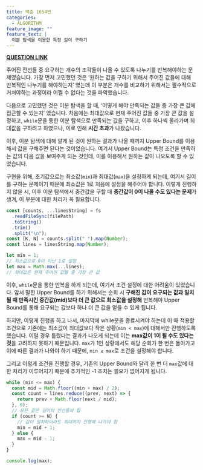 ```yaml
---
title: 백준 1654번
categories:
  - ALGORITHM
feature_image: ""
feature_text: |
  이분 탐색을 이용한 특정 길이 구하기
---
```


**[QUESTION LINK](https://www.acmicpc.net/problem/1654)**

주어진 전선들 중 요구하는 개수의 조각들이 나올 수 있도록 나누기를 반복해야하는 문제였습니다. 가장 먼저 고민했던 것은 ‘원하는 값을 구하기 위해서 주어진 값들에 대해 반복적인 나누기를 해야하는지’ 였는데 이 부분은 개수를 비교하기 위해서는 필수적으로 거쳐야하는 과정이라 어쩔 수 없다는 것을 파악했습니다.

다음으로 고민했던 것은 이분 탐색을 할 때, ‘어떻게 해야 만족되는 값들 중 가장 큰 값에 접근할 수 있는지’ 였습니다. 처음에는 최대값으로 현재 주어진 값들 중 가장 큰 값을 설정하고, `while`문을 통한 이분 탐색으로 만족되는 값을 구하고, 이후 하나씩 올라가며 최대값을 구하려고 하였으나, 이로 인해 **시간 초과**가 나왔습니다.

이후, 이분 탐색에 대해 알게 된 것이 원하는 결과가 나올 때까지 Upper Bound를 이용해서 값을 구해주면 된다는 것이었습니다. 여기서 Upper Bound는 특정 조건을 만족하는 값의 다음 값을 보여주게 되는 것인데, 이를 이용해서 원하는 값이 나오도록 할 수 있었습니다.

구현을 위해, 초기값으로는 최소값(`min`)과 최대값(`max`)을 설정하게 되는데, 여기서 길이를 구하는 문제이기 때문에 최소값은 1로 처음에 설정을 해주어야 합니다. 이렇게 진행하지 않을 시, 이후 이분 탐색에서 중간값을 구할 때 **중간값이 0이 나올 수도 있다는 문제**가 생겨, 이 부분에 대한 처리가 꼭 필요합니다.

```jsx
const [counts, ...linesString] = fs
  .readFileSync(filePath)
  .toString()
  .trim()
  .split("\n");
const [K, N] = counts.split(" ").map(Number);
const lines = linesString.map(Number);

let min = 1;
// 최소값으로 0이 아닌 1로 설정
let max = Math.max(...lines);
// 최대값은 현재 주어진 값들 중 가장 큰 값
```

이후, `while`문을 통한 반복을 하게 되는데, 여기서 조건 설정에 대한 어려움이 있었습니다. 앞서 말한 Upper Bound를 하기 위해서는 순회 시 **구해진 값이 요구되는 값과 일치될 때 만족시킨 중간값(mid)보다 더 큰 값으로 최소값을 설정해** 반복해야 Upper Bound를 통해 요구되는 값보다 하나 더 큰 값을 얻을 수 있게 됩니다.

하지만, 이렇게 진행을 하고 나서, 마지막에 while문을 종료시켜야 하는데 이 때 적용할 조건으로 기존에는 최소값이 최대값보다 작은 상황(`min < max`)에 대해서만 진행하도록 했습니다. 이럴 경우 틀렸다는 결과가 나오게 되는데 이는 **max값이 1이 될 수도 있다는 것**을 고려하지 못하기 때문입니다. `max`가 1인 상황에서도 해당 순회가 한 번은 돌아가고 이에 따른 결과가 나와야 하기 때문에, `min ≤ max`로 조건을 설정해야 합니다.

그리고 이렇게 조건을 진행할 경우, 기존의 Upper Bound와 달리 한 번 더 `max`값에 대한 처리가 이루어지기 때문에 추가적인 -1 조치는 필요가 없어지게 됩니다.

```jsx
while (min <= max) {
  const mid = Math.floor((min + max) / 2);
  const count = lines.reduce((prev, next) => {
    return prev + Math.floor(next / mid);
  }, 0);
  // 모든 같은 길이의 전선들의 합
  if (count >= N) {
    // 값이 일치하더라도 최대까지 진행해 나가야 함
    min = mid + 1;
  } else {
    max = mid - 1;
  }
}

console.log(max);
```
